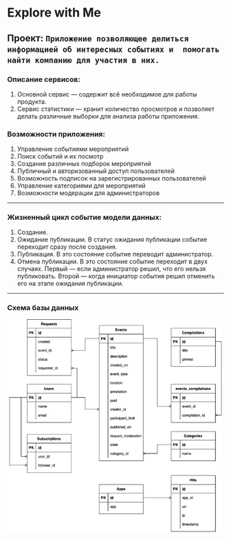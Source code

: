 # Explore with Me
Проект: ```Приложение позволяющее делиться информацией об интересных событиях и 
помогать найти компанию для участия в них.```
---
### Описание сервисов:
1. Основной сервис — содержит всё необходимое для работы продукта. 
2. Сервис статистики — хранит количество просмотров и позволяет делать различные выборки для анализа работы приложения.

### Возможности приложения:

1. Управление событиями мероприятий
2. Поиск событий и их посмотр
3. Создание различных подборок мероприятий
4. Публичный и авторизованный доступ пользователей
5. Возможность подписок на зарегистрированных пользователей
6. Управление категориями для мероприятий
7. Возможности модерации для администраторов
---
### Жизненный цикл событие модели данных:
1. Создание.
2. Ожидание публикации. В статус ожидания публикации событие переходит сразу после создания.
3. Публикация. В это состояние событие переводит администратор.
4. Отмена публикации. В это состояние событие переходит в двух случаях. Первый — если администратор решил, что его нельзя публиковать. Второй — когда инициатор события решил отменить его на этапе ожидания публикации.
---
### Схема базы данных 

![SchemaDb](db/explore-with-me.drawio.png)

